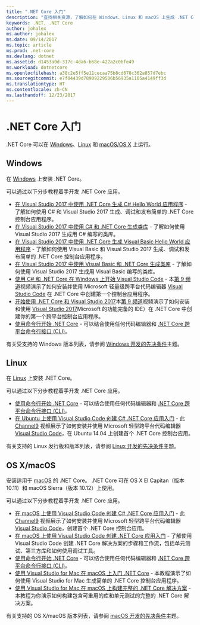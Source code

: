```yaml
---
title: ".NET Core 入门"
description: "查找相关资源，了解如何在 Windows、Linux 和 macOS 上生成 .NET Core 应用程序。"
keywords: .NET, .NET Core
author: johalex
ms.author: johalex
ms.date: 09/14/2017
ms.topic: article
ms.prod: .net-core
ms.devlang: dotnet
ms.assetid: d1453a0d-317c-4da6-b68e-422a2c0bfe49
ms.workload: dotnetcore
ms.openlocfilehash: a38c2e5ff5e11cecaa75b8cd678c362a857d7ebc
ms.sourcegitcommit: e7f04439d78909229506b56935a1105a4149ff3d
ms.translationtype: HT
ms.contentlocale: zh-CN
ms.lasthandoff: 12/23/2017
---
```

# <a name="get-started-with-net-core"></a>.NET Core 入门

.NET Core 可以在 [Windows](#windows)、[Linux](#linux) 和 [macOS/OS X](#os-x--macos) 上运行。

## <a name="windows"></a>Windows

在 [Windows](https://www.microsoft.com/net/core#windows) 上安装 .NET Core。 

可以通过以下分步教程着手开发 .NET Core 应用。

* [在 Visual Studio 2017 中使用 .NET Core 生成 C# Hello World 应用程序](./tutorials/with-visual-studio.md) - 了解如何使用 C# 和 Visual Studio 2017 生成、调试和发布简单的 .NET Core 控制台应用程序。
* [在 Visual Studio 2017 中使用 C# 和 .NET Core 生成类库](./tutorials/library-with-visual-studio.md) - 了解如何使用 Visual Studio 2017 生成用 C# 编写的类库。
* [在 Visual Studio 2017 中使用 .NET Core 生成 Visual Basic Hello World 应用程序](./tutorials/vb-with-visual-studio.md) - 了解如何使用 Visual Basic 和 Visual Studio 2017 生成、调试和发布简单的 .NET Core 控制台应用程序。 
* [在 Visual Studio 2017 中使用 Visual Basic 和 .NET Core 生成类库](./tutorials/vb-library-with-visual-studio.md) - 了解如何使用 Visual Studio 2017 生成用 Visual Basic 编写的类库。
* [使用 C# 和 .NET Core 在 Windows 上开始 Visual Studio Code](https://channel9.msdn.com/Blogs/dotnet/Get-started-with-VS-Code-using-CSharp-and-NET-Core) - 本[第 9 频道](https://channel9.msdn.com)视频演示了如何安装并使用 Microsoft 轻量级跨平台代码编辑器 [Visual Studio Code](https://www.visualstudio.com/products/code-vs) 在 .NET Core 中创建第一个控制台应用程序。
* [开始使用 .NET Core 和 Visual Studio 2017](https://channel9.msdn.com/Blogs/dotnet/Get-Started-NET-Core-Visual-Studio-2017)本[第 9 频道](https://channel9.msdn.com)视频演示了如何安装和使用 [Visual Studio 2017](https://www.visualstudio.com/)Microsoft 的功能完备的 IDE）在 .NET Core 中创建你的第一个跨平台控制台应用程序。
* [使用命令行开始 .NET Core](tutorials/using-with-xplat-cli.md) - 可以结合使用任何代码编辑器和 [.NET Core 跨平台命令行接口 (CLI)](tools/index.md)。

有关受支持的 Windows 版本列表，请参阅 [Windows 开发的先决条件](windows-prerequisites.md)主题。

## <a name="linux"></a>Linux

在 [Linux](https://www.microsoft.com/net/core#linuxredhat) 上安装 .NET Core。

可以通过以下分步教程着手开发 .NET Core 应用。

* [使用命令行开始 .NET Core](tutorials/using-with-xplat-cli.md) - 可以结合使用任何代码编辑器和 [.NET Core 跨平台命令行接口 (CLI)](tools/index.md)。
* [在 Ubuntu 上使用 Visual Studio Code 创建 C# .NET Core 应用入门](https://channel9.msdn.com/Blogs/dotnet/Get-started-with-VS-Code-Csharp-dotnet-Core-Ubuntu) - 此 [Channel9](https://channel9.msdn.com) 视频展示了如何安装并使用 Microsoft 轻型跨平台代码编辑器 [Visual Studio Code](https://code.visualstudio.com/)，在 Ubuntu 14.04 上创建首个 .NET Core 控制台应用。

有关支持的 Linux 发行版和版本列表，请参阅 [Linux 开发的先决条件](linux-prerequisites.md)主题。

## <a name="os-x--macos"></a>OS X/macOS

安装适用于 [macOS](https://www.microsoft.com/net/core#macos) 的 .NET Core。 .NET Core 可在 OS X El Capitan（版本 10.11）和 macOS Sierra（版本 10.12）上使用。

可以通过以下分步教程着手开发 .NET Core 应用。

* [在 macOS 上使用 Visual Studio Code 创建 C# .NET Core 应用入门](https://channel9.msdn.com/Blogs/dotnet/Get-started-VSCode-NET-Core-Mac) - 此 [Channel9](https://channel9.msdn.com) 视频展示了如何安装并使用 Microsoft 轻型跨平台代码编辑器 [Visual Studio Code](https://code.visualstudio.com/)，创建首个 .NET Core 控制台应用。 
* [在 macOS 上使用 Visual Studio Code 创建 .NET Core 应用入门](tutorials/using-on-macos.md) - 了解使用 Visual Studio Code 创建 .NET Core 解决方案的步骤和工作流，包括单元测试、第三方库和如何使用调试工具。
* [使用命令行开始 .NET Core](tutorials/using-with-xplat-cli.md) - 可以结合使用任何代码编辑器和 [.NET Core 跨平台命令行接口 (CLI)](tools/index.md)。
* [使用 Visual Studio for Mac 在 macOS 上入门 .NET Core](tutorials/using-on-mac-vs.md) - 本教程演示了如何使用 Visual Studio for Mac 生成简单的 .NET Core 控制台应用程序。
* [使用 Visual Studio for Mac 在 macOS 上构建完整的 .NET Core 解决方案](tutorials/using-on-mac-vs-full-solution.md) - 本教程为你演示如何构建包含可重用的库和单元测试的完整的 .NET Core 解决方案。

有关支持的 OS X/macOS 版本列表，请参阅 [macOS 开发的先决条件](macos-prerequisites.md)主题。
